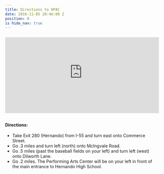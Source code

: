 ```yaml
---
title: Directions to HPAC
date: 2016-11-05 20:46:00 Z
position: 0
is hide_nav: true
---
```


<iframe allowtransparency="true" frameborder="0" scrolling="no" style="width: 100%; height: 250px; margin-top: 10px; margin-bottom: 10px;" src="http://www.dragndropbuilder.com/editor/apps/generateMap.php?map=google&amp;elementid=555055293470816335&amp;ineditor=0&amp;control=3&amp;width=350px&amp;height=250px&amp;overviewmap=0&amp;scalecontrol=0&amp;typecontrol=0&amp;zoom=15&amp;long=-89.9761680&amp;lat=34.8311287&amp;domain=www.dragndropbuilder.com&amp;point=1&amp;align=2"></iframe>

#### Directions:

* Take Exit 280 (Hernando) from I-55 and turn east onto Commerce Street.
* Go .3 miles and turn left (north) onto McIngvale Road.
* Go .5 miles (past the baseball fields on your left) and turn left (west) onto Dilworth Lane.
* Go .2 miles. The Performing Arts Center will be on your left in front of the main entrance to Hernando High School.